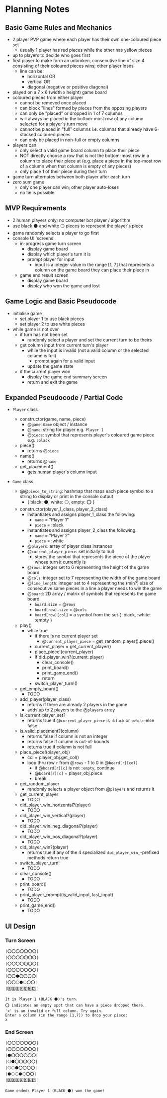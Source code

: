 # Planning Notes

## Basic Game Rules and Mechanics

- 2 player PVP game where each player has their own one-coloured piece set
  - usually 1 player has red pieces while the other has yellow pieces
- up to players to decide who goes first
- first player to make form an unbroken, consecutive line of size 4 consisting of their coloured pieces wins; other player loses
  - line can be:
    - horizontal OR
    - vertical OR
    - diagonal (negative or positive diagonal)
- played on a 7 x 6 (width x height) game board
- coloured pieces from either player
  - cannot be removed once placed
  - can block "lines" formed by pieces from the opposing players
  - can only be "placed" or dropped in 1 of 7 columns
  - will always be placed in the bottom-most row of any column selected for a player's turn move
  - cannot be placed in "full" columns i.e. columns that already have 6-stacked coloured pieces
  - can only be placed in non-full or empty columns
- players can
  - only select a valid game board column to place their piece
  - NOT directly choose a row that is not the bottom-most row in a column to place their piece at (e.g. place a piece in the top-most row of a column when that column is empty of any pieces)
  - only place 1 of their piece during their turn
- game turn alternates between both player after each turn
- zero sum game
  - only one player can win; other player auto-loses
  - no tie is possible

## MVP Requirements

- 2 human players only; no computer bot player / algorithm
- use black ⚫ and white ⚪ pieces to represent the player's piece
- game randomly selects a player to go first
- console UI 'screens'
  - in-progress game turn screen
    - display game board
    - display which player's turn it is
    - prompt player for input
      - input is a integer value in the range \[1, 7] that represents a column on the game board they can place their piece in
  - game end result screen
    - display game board
    - display who won the game and lost

## Game Logic and Basic Pseudocode

- initialise game
  - set player 1 to use black pieces
  - set player 2 to use white pieces
- while game is not over
  - if turn has not been set
    - randomly select a player and set the current turn to be theirs
  - get column input from current turn's player
    - while the input is invalid (not a valid column or the selected column is full)
      - prompt again for a valid input
    - update the game state
  - if the current player won
    - display the game end summary screen
    - return and exit the game

## Expanded Pseudocode / Partial Code

- `Player` class
  - constructor(game, name, piece)
    - @`game`: `Game` object / instance
    - @`name`: string for player e.g. `Player 1`
    - @`piece`: symbol that represents player's coloured game piece e.g. `:black`
  - piece()
    - returns @`piece`
  - name()
    - returns @`name`
  - get_placement()
    - gets human player's column input

- `Game` class
  - @@`piece_to_string`: hashmap that maps each piece symbol to a string to display or print in the console output
    - { black: ⚫, white: ⚪, empty: ⭕ }
  - constructor(player_1_class, player_2_class)
    - instantiates and assigns player_1_class the following:
      - `name` = "Player 1"
      - `piece` = :black
    - instantiates and assigns player_2_class the following:
      - `name` = "Player 2"
      - `piece` = :white
    - @`players`: array of player class instances
    - @`current_player_piece`: set initially to null
      - stores the symbol that represents the piece of the player whose turn it currently is
    - @`rows`: integer set to 6 representing the height of the game board
    - @`cols`: integer set to 7 representing the width of the game board
    - @`line_length`: integer set to 4 representing the (min?) size of consecutive same pieces in a line a player needs to win the game
    - @`board`: 2D array / matrix of symbols that represents the game board
      - `board.size` = @`rows`
      - `board[row].size` = @`cols`
      - `board[row][col]` = a symbol from the set { :black, :white: :empty }
  - play()
    - while true
      - if there is no current player set
        - @`current_player_piece` = get_random_player().piece()
      - current_player = get_current_player()
      - place_piece!(current_player)
      - if did_player_win?(current_player)
        - clear_console()
        - print_board()
        - print_game_end()
        - return
      - switch_player_turn!()
  - get_empty_board()
    - TODO
  - add_player(player_class)
    - returns if there are already 2 players in the game
    - adds up to 2 players to the @`players` array
  - is_current_player_set?
    - returns true if @`current_player_piece` is `:black` or `:white` else false
  - is_valid_placement?(column)
    - returns false if column is not an integer
    - returns false if column is out-of-bounds
    - returns true if column is not full
  - place_piece!(player_obj)
    - col = player_obj.get_col()
    - loop thru row `r` from @`rows` - 1 to 0 in @`board[r][col]`
      - if @`board[r][c]` is not `:empty`, continue
      - @`board[r][c]` = player_obj.piece
      - break
  - get_random_player
    - randomly selects a player object from @`players` and returns it
  - get_current_player
    - TODO
  - did_player_win_horizontal?(player)
    - TODO
  - did_player_win_vertical?(player)
    - TODO
  - did_player_win_neg_diagonal?(player)
    - TODO
  - did_player_win_pos_diagonal?(player)
    - TODO
  - did_player_win?(player)
    - returns true if any of the 4 specialized `did_player_win_`-prefixed  methods return true
  - switch_player_turn!
    - TODO
  - clear_console()
    - TODO
  - print_board()
    - TODO
  - print_player_prompt(is_valid_input, last_input)
    - TODO
  - print_game_end()
    - TODO

## UI Design

### Turn Screen

```
|⭕⭕⭕⭕⭕⭕⭕|
|⭕⭕⭕⭕⭕⭕⭕|
|⭕⭕⭕⭕⭕⭕⭕|
|⭕⭕⭕⭕⭕⭕⭕|
|⭕⭕⚫⭕⭕⭕⭕|
|⭕⭕⚪⚫⚪⭕⭕|
|1️⃣2️⃣3️⃣4️⃣5️⃣6️⃣7️⃣|

It is Player 1 (BLACK ⚫)'s turn.
⭕ indicates an empty spot that can have a piece dropped there.
'x' is an invalid or full column. Try again.
Enter a column (in the range [1,7]) to drop your piece:
x
```

### End Screen

```
|⭕⭕⭕⭕⭕⭕⭕|
|⭕⭕⭕⭕⭕⭕⭕|
|⚫⭕⭕⭕⭕⭕⭕|
|⚪⚫⭕⭕⭕⭕⭕|
|⚪⚪⚫⭕⭕⭕⭕|
|⚫⚪⚪⚫⚪⭕⭕|
|1️⃣2️⃣3️⃣4️⃣5️⃣6️⃣7️⃣|

Game ended: Player 1 (BLACK ⚫) won the game!
```
